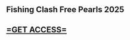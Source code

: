 ﻿## **Fishing Clash Free Pearls 2025**
## [**=GET ACCESS=**](https://graph.org/Fishing-Clash-Free-Pearls-04-06)
